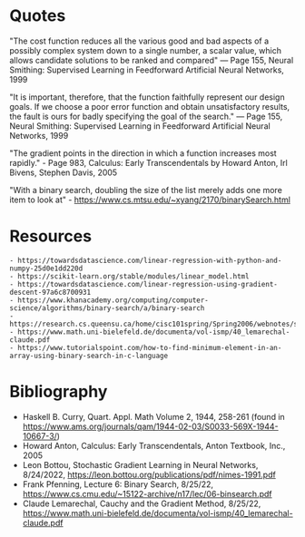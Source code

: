 # Quotes

"The cost function reduces all the various good and bad aspects of a possibly complex system down to a single number, a scalar value, which allows candidate solutions to be ranked and compared" — Page 155, Neural Smithing: Supervised Learning in Feedforward Artificial Neural Networks, 1999

"It is important, therefore, that the function faithfully represent our design goals. If we choose a poor error function and obtain unsatisfactory results, the fault is ours for badly specifying the goal of the search." — Page 155, Neural Smithing: Supervised Learning in Feedforward Artificial Neural Networks, 1999

"The gradient points in the direction in which a function increases most rapidly." - Page 983, Calculus: Early Transcendentals by Howard Anton, Irl Bivens, Stephen Davis, 2005

"With a binary search, doubling the size of the list merely adds one more item to look at" - https://www.cs.mtsu.edu/~xyang/2170/binarySearch.html

# Resources
    - https://towardsdatascience.com/linear-regression-with-python-and-numpy-25d0e1dd220d
    - https://scikit-learn.org/stable/modules/linear_model.html
    - https://towardsdatascience.com/linear-regression-using-gradient-descent-97a6c8700931
    - https://www.khanacademy.org/computing/computer-science/algorithms/binary-search/a/binary-search
    - https://research.cs.queensu.ca/home/cisc101spring/Spring2006/webnotes/search.html#BinarySearch
    - https://www.math.uni-bielefeld.de/documenta/vol-ismp/40_lemarechal-claude.pdf
    - https://www.tutorialspoint.com/how-to-find-minimum-element-in-an-array-using-binary-search-in-c-language

# Bibliography
- Haskell B. Curry, Quart. Appl. Math Volume 2, 1944, 258-261 (found in https://www.ams.org/journals/qam/1944-02-03/S0033-569X-1944-10667-3/)
- Howard Anton, Calculus: Early Transcendentals, Anton Textbook, Inc., 2005 
- Leon Bottou, Stochastic Gradient Learning in Neural Networks, 8/24/2022, https://leon.bottou.org/publications/pdf/nimes-1991.pdf
- Frank Pfenning, Lecture 6: Binary Search, 8/25/22, https://www.cs.cmu.edu/~15122-archive/n17/lec/06-binsearch.pdf
- Claude Lemarechal, Cauchy and the Gradient Method, 8/25/22, https://www.math.uni-bielefeld.de/documenta/vol-ismp/40_lemarechal-claude.pdf
